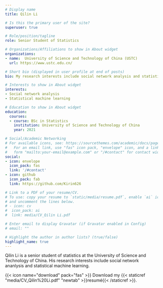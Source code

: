 ```yaml
---
# Display name
title: Qilin Li

# Is this the primary user of the site?
superuser: true

# Role/position/tagline
role: Senior Student of Statistics

# Organizations/Affiliations to show in About widget
organizations:
- name:  University of Science and Technology of China (USTC)
  url: https://www.ustc.edu.cn/

# Short bio (displayed in user profile at end of posts)
bio: My research interests include social network analysis and statistical machine learning.

# Interests to show in About widget
interests:
- Social network analysis
- Statistical machine learning

# Education to show in About widget
education:
  courses:
  - course: BSc in Statistics
    institution: University of Science and Technology of China
    year: 2021

# Social/Academic Networking
# For available icons, see: https://sourcethemes.com/academic/docs/page-builder/#icons
#   For an email link, use "fas" icon pack, "envelope" icon, and a link in the
#   form "mailto:your-email@example.com" or "/#contact" for contact widget.
social:
- icon: envelope
  icon_pack: fas
  link: '/#contact'
- icon: github
  icon_pack: fab
  link: https://github.com/Kirin626

# Link to a PDF of your resume/CV.
# To use: copy your resume to `static/media/resume.pdf`, enable `ai` icons in `params.toml`, 
# and uncomment the lines below.
# - icon: cv
#  icon_pack: ai
#  link: media/CV_Qilin Li.pdf

# Enter email to display Gravatar (if Gravatar enabled in Config)
# email: ""

# Highlight the author in author lists? (true/false)
highlight_name: true
---
```


Qilin Li is a senior student of statistics at the University of Science and Technology of China. His research interests include social network ananlysis and statistical machine learning. 

{{< icon name="download" pack="fas" >}} Download my {{< staticref "media/CV_Qilin%20Li.pdf" "newtab" >}}resumé{{< /staticref >}}.
